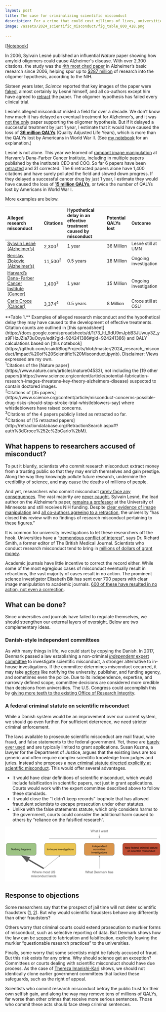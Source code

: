 ```yaml
---
layout: post
title: The case for criminalizing scientific misconduct
description: For a crime that could cost millions of lives, universities have failed to police themselves
image: /assets/2024_scientific_misconduct/fig_table_800_418.png

---
```



[[Notebook](https://github.com/csaid/BlogProjects/blob/master/2024_research_misconduct/Impact%20of%20Scientific%20Misconduct.ipynb)]

In 2006, Sylvain Lesné published an influential *Nature* paper showing how amyloid oligomers could cause Alzheimer's disease. With over 2,300 citations, the study was the [4th most cited paper](https://www.science.org/content/article/potential-fabrication-research-images-threatens-key-theory-alzheimers-disease) in Alzheimer’s basic research since 2006, helping spur up to [$287 million](https://www.science.org/content/article/potential-fabrication-research-images-threatens-key-theory-alzheimers-disease) of research into the oligomer hypothesis, according to the NIH.  

Sixteen years later, *Science* reported that key images of the paper were [faked](https://www.science.org/content/article/potential-fabrication-research-images-threatens-key-theory-alzheimers-disease), almost certainly by Lesné himself, and all co-authors except him have agreed to [retract](https://www.science.org/content/article/researchers-plan-retract-landmark-alzheimers-paper-containing-doctored-images) the paper. The oligomer hypothesis has failed every clinical trial.

Lesné’s alleged misconduct misled a field for over a decade. We don’t know how much it has delayed an eventual treatment for Alzheimer’s, and it was [not the only](https://www.science.org/content/blog-post/faked-beta-amyloid-data-what-does-it-mean) paper supporting the oligomer hypothesis. But if it delayed a successful treatment by just 1 year, I estimate that it would have caused the loss of [**36 million QALYs**](https://github.com/csaid/BlogProjects/blob/master/2024_research_misconduct/Impact%20of%20Scientific%20Misconduct.ipynb) (Quality Adjusted Life Years), which is more than the QALYs lost by Americans in World War II. (See [my notebook](https://github.com/csaid/BlogProjects/blob/master/2024_research_misconduct/Impact%20of%20Scientific%20Misconduct.ipynb) for an explanation.)

Lesné is not alone. This year we learned of [rampant image manipulation](https://www.vox.com/future-perfect/24086809/fake-cancer-research-data-scientific-fraud) at Harvard’s Dana-Farber Cancer Institute, including in multiple papers published by the institute’s CEO and COO. So far 6 papers have been [retracted](https://www.statnews.com/2024/01/22/dana-farber-research-retractions-corrections/) and 31 corrected. The 6 retracted papers alone have 1,400 citations and have surely polluted the field and slowed down progress. If they delayed a successful cancer drug by just 1 year, I estimate they would have caused the loss of [**15 million QALYs**](https://github.com/csaid/BlogProjects/blob/master/2024_research_misconduct/Impact%20of%20Scientific%20Misconduct.ipynb), or twice the number of QALYs lost by Americans in World War I. 

More examples are below.


|Alleged research misconduct|Citations|Hypothetical delay in an effective treatment caused by misconduct|Potential QALYs lost|Outcome|
|:-------|:--------|:--------|:--------|:--------|
|[Sylvain Lesné (Alzheimer’s)](https://www.science.org/content/article/potential-fabrication-research-images-threatens-key-theory-alzheimers-disease)|2,300<sup>1</sup>|1 year|36 Million|Lesné still at UMN|
|[Berislav Zlokovic (Alzheimer’s)](https://www.science.org/content/article/misconduct-concerns-possible-drug-risks-should-stop-stroke-trial-whistleblowers-say)|11,500<sup>2</sup>|0.5 years|18 Million|Ongoing investigation|
|[Harvard’s Dana-Farber Cancer Institute (Cancer)](https://www.vox.com/future-perfect/24086809/fake-cancer-research-data-scientific-fraud)|1,400<sup>3</sup>|1 year|15 Million|Ongoing investigation|
|[Carlo Croce (Cancer)](https://www.nytimes.com/2017/03/08/science/cancer-carlo-croce.html)|3,374<sup>4</sup>|0.5 years|8 Million|Croce still at OSU|


<div class="caption">
**Table 1.** Examples of alleged research misconduct and the hypothetical delay they may have caused to the development of effective treatments. Citation counts are outlined in [this spreadsheet](https://docs.google.com/spreadsheets/d/1t73_ltI_9dU9mJpbB3JUwuy3Z_ys9FHzJZia73uOoyo/edit?gid=924241386#gid=924241386) and QALY calculations based on [this notebook](https://github.com/csaid/BlogProjects/blob/master/2024_research_misconduct/Impact%20of%20Scientific%20Misconduct.ipynb). Disclaimer: Views expressed are my own.
<br><sup>1</sup>Citations of the [Nature paper](https://www.nature.com/articles/nature04533), not including the [19 other papers](https://www.science.org/content/article/potential-fabrication-research-images-threatens-key-theory-alzheimers-disease) suspected to contain doctored images.
<br><sup>2</sup>Citations of [35 papers](https://www.science.org/content/article/misconduct-concerns-possible-drug-risks-should-stop-stroke-trial-whistleblowers-say) where whistleblowers have raised concerns.
<br><sup>3</sup>Citations of the 4 papers publicly listed as retracted so far.
<br><sup>4</sup>Citations of [15 retracted papers](http://retractiondatabase.org/RetractionSearch.aspx#?auth%3dCroce%252c%2bCarlo%2bM).
</div>

## What happens to researchers accused of misconduct?
To put it bluntly, scientists who commit research misconduct extract money from a trusting public so that they may enrich themselves and gain prestige. Along the way they knowingly pollute future research, undermine the credibility of science, and may cause the deaths of millions of people. 

And yet, researchers who commit misconduct [rarely face any consequences](https://www.nytimes.com/2014/07/11/opinion/crack-down-on-scientific-fraudsters.html). The vast majority are [never caught](https://www.theguardian.com/commentisfree/2023/aug/09/scientific-misconduct-retraction-watch). Sylvain Lesné, the lead author on the Alzheimer’s paper, [remains a professor](https://www.science.org/content/article/researchers-plan-retract-landmark-alzheimers-paper-containing-doctored-images) at the University of Minnesota and still receives NIH funding. Despite [clear evidence of image manipulation](https://www.science.org/content/article/potential-fabrication-research-images-threatens-key-theory-alzheimers-disease) and [all co-authors agreeing to a retraction](https://www.science.org/content/article/researchers-plan-retract-landmark-alzheimers-paper-containing-doctored-images), the university “has closed this review with no findings of research misconduct pertaining to these figures.” 

It is common for university investigations to let these researchers off the hook. Universities have a “[tremendous conflict of interest](https://www.nytimes.com/2017/03/08/science/cancer-carlo-croce.html)”, says Dr. Richard Smith, a former editor of The British Medical Journal. Scientists who conduct research misconduct tend to bring in [millions of dollars of grant money](https://journals.sagepub.com/doi/abs/10.1111/j.1748-720X.2005.tb00498.x). 

Academic journals have little incentive to correct the record either. While some of the most egregious cases of misconduct eventually result in retractions, the vast majority of cases result in no action. The prominent science investigator Elisabeth Bik has sent over 700 papers with clear image manipulation to academic journals. [600 of these have resulted in no action, not even a correction](https://www.nytimes.com/2017/03/08/science/cancer-carlo-croce.html). 

## What can be done?
Since universities and journals have failed to regulate themselves, we should strengthen our external layers of oversight. Below are two complementary ideas.

### Danish-style independent committees
As with many things in life, we could start by copying the Danish. In 2017, Denmark passed a law establishing a non-criminal [*independent* expert committee](https://ufm.dk/en/research-and-innovation/councils-and-commissions/The-Danish-Board-on-Research-Misconduct) to investigate scientific misconduct, a stronger alternative to in-house investigations. If the committee determines misconduct occurred, it may take [actions](https://dg.dk/en/research-integrity/) like notifying the university, publisher, and funding agency, and sometimes even the police. Due to its independence, expertise, and narrowly defined scope, committee decisions are considered more credible than decisions from universities. The U.S. Congress could accomplish this by [giving more teeth to the existing Office of Research Integrity](https://www.nytimes.com/2014/07/11/opinion/crack-down-on-scientific-fraudsters.html).  

### A federal criminal statute on scientific misconduct
While a Danish system would be an improvement over our current system, we should go even further. For sufficient deterrence, we need stricter criminal enforcement.

The laws available to prosecute scientific misconduct are mail fraud, wire fraud, and false statements to the federal government. Yet, these are [barely ever used](https://en.wikipedia.org/wiki/List_of_scientific_misconduct_incidents) and are typically limited to grant applications. Susan Kuzma, a lawyer for the Department of Justice, argues that the existing laws are too generic and often require complex scientific knowledge from judges and juries. Instead she proposes a [new criminal statute directed explicitly at scientific misconduct](https://repository.law.umich.edu/cgi/viewcontent.cgi?article=1738&context=mjlr). This would offer several advantages.

* It would have clear definitions of scientific misconduct, which would include falsification in scientific papers, not just in grant applications. Courts would work with the expert committee described above to follow these standards.
* It would close the “I didn’t keep records” loophole that has allowed fraudulent scientists to escape prosecution under other statutes.
* Unlike with the false statements statute, which only considers harms to the government, courts could consider the additional harm caused to others by “reliance on the falsified research”.


<img src="/assets/2024_scientific_misconduct/fig1.png">

## Response to objections
Some researchers say that the prospect of jail time will not deter scientific fraudsters ([1](https://journals.sagepub.com/doi/pdf/10.1177/1745691612460687), [2](https://ecommons.aku.edu/cgi/viewcontent.cgi?article=1192&context=pakistan_fhs_mc_women_childhealth_paediatr)). But why would scientific fraudsters behave any differently than other fraudsters?

Others worry that criminal courts could extend prosecution to murkier forms of misconduct, such as selective reporting of data. But Denmark shows how the law can be [scoped](https://ufm.dk/en/research-and-innovation/councils-and-commissions/The-Danish-Board-on-Research-Misconduct) to fabrication and falsification, explicitly leaving the murkier “questionable research practices” to the universities.

Finally, some worry that some scientists might be falsely accused of fraud. But this risk exists for any crime. Why should science get an exception? Committees or courts dealing with scientific misconduct should have due process. As the case of [Thereza Imanishi-Kari](https://en.wikipedia.org/wiki/Thereza_Imanishi-Kari) shows, we should not identically clone earlier government committees that lacked these safeguards, such as the right of appeal.

Scientists who commit research misconduct betray the public trust for their own selfish gain, and along the way may remove tens of millions of QALYs, far worse than other crimes that receive more serious sentences. Those who commit these acts should face steep criminal sentences. 
